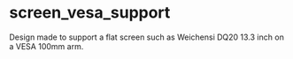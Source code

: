 # screen_vesa_support

Design made to support a flat screen such as Weichensi DQ20 13.3 inch on a VESA 100mm arm. 
